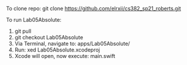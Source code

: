To clone repo:  git clone https://github.com/elrxii/cs382_sp21_roberts.git 

To run Lab05Absolute: 
1. git pull
2. git checkout Lab05Absolute 
3. Via Terminal, navigate to: apps/Lab05Absolute/ 
4. Run: xed Lab05Absolute.xcodeproj 
5. Xcode will open, now execute: main.swift 


